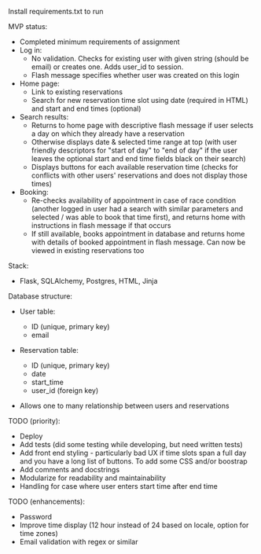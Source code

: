 Install requirements.txt to run

MVP status:
- Completed minimum requirements of assignment 
- Log in:
    - No validation. Checks for existing user with given string (should be email) or creates one. Adds user_id to session. 
    - Flash message specifies whether user was created on this login
- Home page:
    - Link to existing reservations
    - Search for new reservation time slot using date (required in HTML) and start and end times (optional)
- Search results:
    - Returns to home page with descriptive flash message if user selects a day on which they already have a reservation
    - Otherwise displays date & selected time range at top (with user friendly descriptors for "start of day" to "end of day" if the user leaves the optional start and end time fields black on their search)
    - Displays buttons for each available reservation time (checks for conflicts with other users' reservations and does not display those times)
- Booking:
    - Re-checks availability of appointment in case of race condition (another logged in user had a search with similar parameters and selected / was able to book that time first), and returns home with instructions in flash message if that occurs
    - If still available, books appointment in database and returns home with details of booked appointment in flash message. Can now be viewed in existing reservations too

Stack:
- Flask, SQLAlchemy, Postgres, HTML, Jinja

Database structure:
- User table:
    - ID (unique, primary key)
    - email
- Reservation table:
    - ID (unique, primary key)
    - date
    - start_time 
    - user_id (foreign key)

- Allows one to many relationship between users and reservations

TODO (priority):
- Deploy
- Add tests (did some testing while developing, but need written tests)
- Add front end styling - particularly bad UX if time slots span a full day and you have a long list of buttons. To add some CSS and/or boostrap
- Add comments and docstrings
- Modularize for readability and maintainability 
- Handling for case where user enters start time after end time

TODO (enhancements):
- Password
- Improve time display (12 hour instead of 24 based on locale, option for time zones)
- Email validation with regex or similar